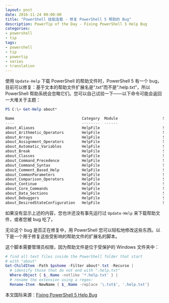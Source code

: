 ```yaml
---
layout: post
date: 2016-11-24 00:00:00
title: "PowerShell 技能连载 - 修复 PowerShell 5 帮助的 Bug"
description: PowerTip of the Day - Fixing PowerShell 5 Help Bug
categories:
- powershell
- tip
tags:
- powershell
- tip
- powertip
- series
- translation
---
```

使用 `Update-Help` 下载 PowerShell 的帮助文件时，PowerShell 5 有一个 bug，目前可以修复：基于文本的帮助文件扩展名是“.txt”而不是“.help.txt”，所以 PowerShell 帮助系统会忽略它们。您可以自己试验一下——以下命令可能会返回一大堆关于主题：

```powershell
PS C:\> Get-Help about*

Name                              Category  Module                    Synopsis                                              
----                              --------  ------                    --------                                              
about_Aliases                     HelpFile                            SHORT DESCRIPTION                                     
about_Arithmetic_Operators        HelpFile                            SHORT DESCRIPTION                                     
about_Arrays                      HelpFile                            SHORT DESCRIPTION                                     
about_Assignment_Operators        HelpFile                            SHORT DESCRIPTION                                     
about_Automatic_Variables         HelpFile                            SHORT DESCRIPTION                                     
about_Break                       HelpFile                            SHORT DESCRIPTION                                     
about_Classes                     HelpFile                            SHORT DESCRIPTION                                     
about_Command_Precedence          HelpFile                            SHORT DESCRIPTION                                     
about_Command_Syntax              HelpFile                            SHORT DESCRIPTION                                     
about_Comment_Based_Help          HelpFile                            SHORT DESCRIPTION                                     
about_CommonParameters            HelpFile                            SHORT DESCRIPTION                                     
about_Comparison_Operators        HelpFile                            SHORT DESCRIPTION                                     
about_Continue                    HelpFile                            SHORT DESCRIPTION                                     
about_Core_Commands               HelpFile                            SHORT DESCRIPTION                                     
about_Data_Sections               HelpFile                            SHORT DESCRIPTION                                     
about_Debuggers                   HelpFile                            SHORT DESCRIPTION                                     
about_DesiredStateConfiguration   HelpFile                            SHORT DESCRIPTION 
```

如果没有显示上述的内容，您也许还没有事先运行过 `Update-Help` 来下载帮助文件，或者您被 bug 吃了。

无论这个 bug 是否正在修复中，用 PowerShell 您可以轻松地修改这些东西。以下是一个用于修复这些受影响的帮助文件的扩展名的脚本。

这个脚本需要管理员权限，因为帮助文件是位于受保护的 Windows 文件夹中：

```powershell
# find all text files inside the PowerShell folder that start
# with "about"
Get-ChildItem -Path $pshome -Filter about*.txt -Recurse |
  # identify those that do not end with ".help.txt"
  Where-Object { $_.Name -notlike '*.help.txt' } |
  # rename the extension using a regex:
  Rename-Item -NewName { $_.Name -replace '\.txt$', '.help.txt'}
```
<!--more-->
本文国际来源：[Fixing PowerShell 5 Help Bug](http://community.idera.com/powershell/powertips/b/tips/posts/fixing-powershell-5-help-bug)
